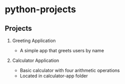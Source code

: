 # python-projects

## Projects

1. Greeting Application
   - A simple app that greets users by name

2. Calculator Application
   - Basic calculator with four arithmetic operations
   - Located in calculator-app folder